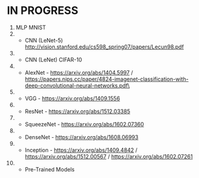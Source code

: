 # IN PROGRESS

1. MLP MNIST
1. - CNN (LeNet-5) http://vision.stanford.edu/cs598_spring07/papers/Lecun98.pdf
1. - CNN (LeNet) CIFAR-10
1. - AlexNet - https://arxiv.org/abs/1404.5997 / https://papers.nips.cc/paper/4824-imagenet-classification-with-deep-convolutional-neural-networks.pdf\
1. - VGG - https://arxiv.org/abs/1409.1556
1. - ResNet - https://arxiv.org/abs/1512.03385
1. - SqueezeNet - https://arxiv.org/abs/1602.07360
1. - DenseNet - https://arxiv.org/abs/1608.06993
1. - Inception - https://arxiv.org/abs/1409.4842 / https://arxiv.org/abs/1512.00567 / https://arxiv.org/abs/1602.07261
1. - Pre-Trained Models